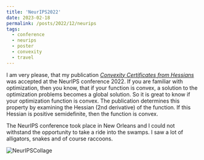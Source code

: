 ```yaml
---
title: 'NeurIPS2022'
date: 2023-02-18
permalink: /posts/2022/12/neurips
tags:
  - conference
  - neurips
  - poster
  - convexity
  - travel
---
```


I am very please, that my publication [_Convexity Certificates from Hessians_](https://arxiv.org/abs/2210.10430) was accepted at the NeurIPS conference 2022. If you are familiar with optimization, then you know, that if your function is convex, a solution to the optimization problems becomes a global solution. So it is great to know if your optimization function is convex. The publication determines this property by examining the Hessian (2nd derivative) of the function. If this Hessian is positive semidefinite, then the function is convex. 

The NeurIPS conference took place in New Orleans and I could not withstand the opportunity to take a ride into the swamps. I saw a lot of alligators, snakes and of course raccoons. 

![NeurIPSCollage](/images/neurips2022.png) 
